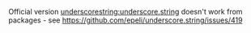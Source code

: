 Official version [underscorestring:underscore.string](https://atmospherejs.com/underscorestring/underscore.string) doesn't work from packages - see https://github.com/epeli/underscore.string/issues/419